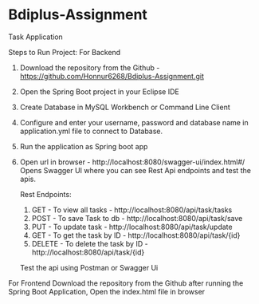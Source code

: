 # Bdiplus-Assignment

Task Application

Steps to Run Project:
For Backend
  1. Download the repository from the Github - https://github.com/Honnur6268/Bdiplus-Assignment.git
  2. Open the Spring Boot project in your Eclipse IDE
  3. Create Database in MySQL Workbench or Command Line Client
  4. Configure and enter your username, password and database name in application.yml file to connect to Database.
  5. Run the application as Spring boot app
  6. Open url in browser -
     http://localhost:8080/swagger-ui/index.html#/
     Opens Swagger UI where you can see Rest Api endpoints and test the apis.

     Rest Endpoints:
       1. GET -  To view all tasks   - http://localhost:8080/api/task/tasks
       2. POST - To save Task to db - http://localhost:8080/api/task/save
       3. PUT - To update task  - http://localhost:8080/api/task/update
       4. GET - To get the task by ID - http://localhost:8080/api/task/{id}
       5.  DELETE - To delete the task by ID - http://localhost:8080/api/task/{id}

     Test the api using Postman or Swagger Ui

For Frontend
  Download the repository from the Github
  after running the Spring Boot Application, Open the index.html file in browser
